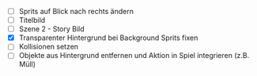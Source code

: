 - [ ] Sprits auf Blick nach rechts ändern
- [ ] Titelbild
- [ ] Szene 2 - Story Bild
- [x] Transparenter Hintergrund bei Background Sprits fixen
- [ ] Kollisionen setzen
- [ ] Objekte aus Hintergrund entfernen und Aktion in Spiel integrieren (z.B. Müll)